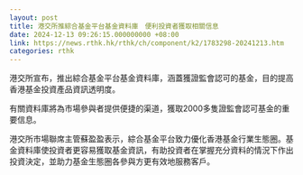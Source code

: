 ```yaml
---
layout: post
title: 港交所推綜合基金平台基金資料庫　便利投資者獲取相關信息
date: 2024-12-13 09:26:15.000000000 +08:00
link: https://news.rthk.hk/rthk/ch/component/k2/1783298-20241213.htm
categories: rthk
---
```


港交所宣布，推出綜合基金平台基金資料庫，涵蓋獲證監會認可的基金，目的提高香港基金投資產品資訊透明度。

有關資料庫將為市場參與者提供便捷的渠道，獲取2000多隻證監會認可基金的重要信息。

港交所市場聯席主管蘇盈盈表示，綜合基金平台致力優化香港基金行業生態圈。基金資料庫使投資者更容易獲取基金資訊，有助投資者在掌握充分資料的情況下作出投資決定，並助力基金生態圈各參與方更有效地服務客戶。
